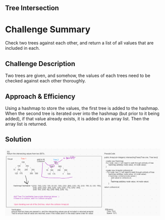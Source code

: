 ## Tree Intersection

# Challenge Summary
Check two trees against each other, and return a list of all values that are included in each.

## Challenge Description
Two trees are given, and somehow, the values of each trees need to be checked against each other thoroughly.

## Approach & Efficiency

Using a hashmap to store the values, the first tree is added to the hashmap. When the second tree is iterated over into the hashmap (but prior to it being added), if that value already exists, it is added to an array list. Then the array list is returned. 
<!-- What approach did you take? Why? What is the Big O space/time for this approach? -->

## Solution
<!-- Embedded whiteboard image -->
![The Whiteboard Solution](https://github.com/PVOBrien/data-structures-and-algorithms/blob/master/java-code-challenges/src/main/resources/treeIntersection%20whitebaord.png?raw=true)
